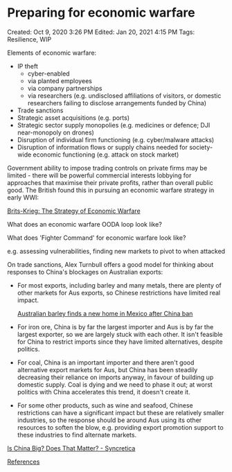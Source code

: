 # Preparing for economic warfare

Created: Oct 9, 2020 3:26 PM
Edited: Jan 20, 2021 4:15 PM
Tags: Resilience, WIP

Elements of economic warfare:

- IP theft
    - cyber-enabled
    - via planted employees
    - via company partnerships
    - via researchers (e.g. undisclosed affiliations of visitors, or domestic researchers failing to disclose arrangements funded by China)
- Trade sanctions
- Strategic asset acquisitions (e.g. ports)
- Strategic sector supply monopolies (e.g. medicines or defence; DJI near-monopoly on drones)
- Disruption of individual firm functioning (e.g. cyber/malware attacks)
- Disruption of information flows or supply chains needed for society-wide economic functioning (e.g. attack on stock market)

Government ability to impose trading controls on private firms may be limited - there will be powerful commercial interests lobbying for approaches that maximise their private profits, rather than overall public good. The British found this in pursuing an economic warfare strategy in early WWI:

[Brits-Krieg: The Strategy of Economic Warfare](../References%2044e0a6dd2a7a456b83710224626907e7/Brits-Krieg%20The%20Strategy%20of%20Economic%20Warfare%203a4d27cf70414923b719cb6c31f5f7be.md)

What does an economic warfare OODA loop look like?

What does 'Fighter Command' for economic warfare look like?

e.g. assessing vulnerabilities, finding new markets to pivot to when attacked

On trade sanctions, Alex Turnbull offers a good model for thinking about responses to China's blockages on Australian exports:

- For most exports, including barley and many metals, there are plenty of other markets for Aus exports, so Chinese restrictions have limited real impact.

    [Australian barley finds a new home in Mexico after China ban](https://www.abc.net.au/news/rural/2021-01-20/wa-barley-shipped-to-mexico-after-china-trade-ban/13072342)

- For iron ore, China is by far the largest importer and Aus is by far the largest exporter, so we are largely stuck with each other. It isn't feasible for China to restrict imports since they have limited alternatives, despite politics.
- For coal, China is an important importer and there aren't good alternative export markets for Aus, but China has been steadily decreasing their reliance on imports anyway, in favour of building up domestic supply. Coal is dying and we need to phase it out; at worst politics with China accelerates this trend, it doesn't create it.
- For some other products, such as wine and seafood, Chinese restrictions can have a significant impact but these are relatively smaller industries, so the response should be around Aus using its other resources to soften the blow, e.g. providing export promotion support to these industries to find alternate markets.

[Is China Big? Does That Matter? - Syncretica](../References%2044e0a6dd2a7a456b83710224626907e7/Is%20China%20Big%20Does%20That%20Matter%20-%20Syncretica%204f088b88ede244988ff26bf820ea9533.md)

[References](Preparing%20for%20economic%20warfare%20007487cb3fd84debb97256610fd11622/References%2093b4652afac843cfaa61089c9bf57f25.csv)
